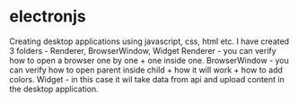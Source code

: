 # electronjs
Creating desktop applications using javascript, css, html etc.
I have created 3 folders - Renderer, BrowserWindow, Widget
Renderer - you can verify how to open a browser one by one + one inside one.
BrowserWindow - you can verify how to open parent inside child + how it will work + how to add colors.
Widget - in this case it wil take data from api and upload content in the desktop application.
